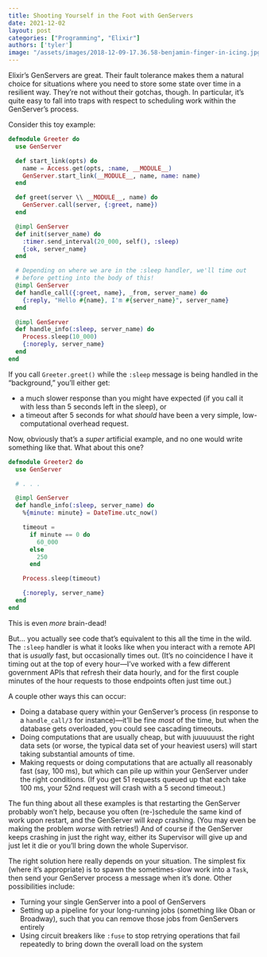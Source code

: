 ```yaml
---
title: Shooting Yourself in the Foot with GenServers
date: 2021-12-02
layout: post
categories: ["Programming", "Elixir"]
authors: ['tyler']
image: "/assets/images/2018-12-09-17.36.58-benjamin-finger-in-icing.jpg"
---
```


Elixir’s GenServers are great. Their fault tolerance makes them a natural choice for situations where you need to store some state over time in a resilient way. They’re not without their gotchas, though. In particular, it’s quite easy to fall into traps with respect to scheduling work within the GenServer’s process.

Consider this toy example:

```elixir
defmodule Greeter do
  use GenServer

  def start_link(opts) do
    name = Access.get(opts, :name, __MODULE__)
    GenServer.start_link(__MODULE__, name, name: name)
  end

  def greet(server \\ __MODULE__, name) do
    GenServer.call(server, {:greet, name})
  end

  @impl GenServer
  def init(server_name) do
    :timer.send_interval(20_000, self(), :sleep)
    {:ok, server_name}
  end

  # Depending on where we are in the :sleep handler, we'll time out
  # before getting into the body of this!
  @impl GenServer
  def handle_call({:greet, name}, _from, server_name) do
    {:reply, "Hello #{name}, I'm #{server_name}", server_name}
  end

  @impl GenServer
  def handle_info(:sleep, server_name) do
    Process.sleep(10_000)
    {:noreply, server_name}
  end
end
```

If you call `Greeter.greet()` while the `:sleep` message is being handled in the “background,” you’ll either get:

*   a much slower response than you might have expected (if you call it with less than 5 seconds left in the sleep), or
*   a timeout after 5 seconds for what _should_ have been a very simple, low-computational overhead request.

Now, obviously that’s a _super_ artificial example, and no one would write something like that. What about this one?

```elixir
defmodule Greeter2 do
  use GenServer

  # . . .

  @impl GenServer
  def handle_info(:sleep, server_name) do
    %{minute: minute} = DateTime.utc_now()

    timeout =
      if minute == 0 do
        60_000
      else
        250
      end

    Process.sleep(timeout)

    {:noreply, server_name}
  end
end
```

This is even _more_ brain-dead!

But… you actually see code that’s equivalent to this all the time in the wild. The `:sleep` handler is what it looks like when you interact with a remote API that is _usually_ fast, but occasionally times out. (It’s no coincidence I have it timing out at the top of every hour—I’ve worked with a few different government APIs that refresh their data hourly, and for the first couple minutes of the hour requests to those endpoints often just time out.)

A couple other ways this can occur:

*   Doing a database query within your GenServer’s process (in response to a `handle_call/3` for instance)—it’ll be fine _most_ of the time, but when the database gets overloaded, you could see cascading timeouts.
*   Doing computations that are usually cheap, but with juuuuuust the right data sets (or worse, the typical data set of your heaviest users) will start taking substantial amounts of time.
*   Making requests or doing computations that are actually all reasonably fast (say, 100 ms), but which can pile up within your GenServer under the right conditions. (If you get 51 requests queued up that each take 100 ms, your 52nd request will crash with a 5 second timeout.)

The fun thing about all these examples is that restarting the GenServer probably won’t help, because you often (re-)schedule the same kind of work upon restart, and the GenServer will _keep_ crashing. (You may even be making the problem _worse_ with retries!) And of course if the GenServer keeps crashing in just the right way, either its Supervisor will give up and just let it die or you’ll bring down the whole Supervisor.

The right solution here really depends on your situation. The simplest fix (where it’s appropriate) is to spawn the sometimes-slow work into a `Task`, then send your GenServer process a message when it’s done. Other possibilities include:

*   Turning your single GenServer into a pool of GenServers
*   Setting up a pipeline for your long-running jobs (something like Oban or Broadway), such that you can remove those jobs from GenServers entirely
*   Using circuit breakers like `:fuse` to stop retrying operations that fail repeatedly to bring down the overall load on the system